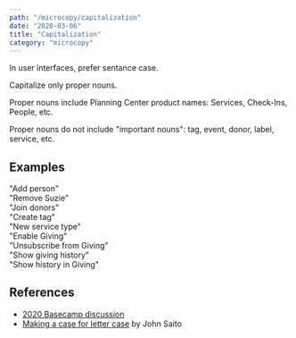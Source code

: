 ```yaml
---
path: "/microcopy/capitalization"
date: "2020-03-06"
title: "Capitalization"
category: "microcopy"
---
```


In user interfaces, prefer sentance case.

Capitalize only proper nouns.

Proper nouns include Planning Center product names: Services, Check-Ins, People, etc.

Proper nouns do not include "important nouns": tag, event, donor, label, service, etc.

## Examples

"Add person"  
"Remove Suzie"  
"Join donors"  
"Create tag"  
"New service type"  
"Enable Giving"  
"Unsubscribe from Giving"  
"Show giving history"  
"Show history in Giving"

## References

- [2020 Basecamp discussion](https://3.basecamp.com/3670704/buckets/4998590/messages/2462623169#__recording_2470414094)
- [Making a case for letter case](https://medium.com/@jsaito/making-a-case-for-letter-case-19d09f653c98#.grtq9h2v8) by John Saito
